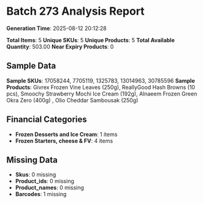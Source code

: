 # Batch 273 Analysis Report

**Generation Time**: 2025-08-12 20:12:28

**Total Items**: 5
**Unique SKUs**: 5
**Unique Products**: 5
**Total Available Quantity**: 503.00
**Near Expiry Products**: 0

## Sample Data
**Sample SKUs**: 17058244, 7705119, 1325783, 13014963, 30785596
**Sample Products**: Givrex Frozen Vine Leaves (250g), ReallyGood Hash Browns (10 pcs), Smoochy Strawberry Mochi Ice Cream (192g), Alnaeem Frozen Green Okra Zero (400g)		  	, Olio Cheddar Sambousak (250g)

## Financial Categories
- **Frozen Desserts and Ice Cream**: 1 items
- **Frozen Starters, cheese & FV**: 4 items

## Missing Data
- **Skus**: 0 missing
- **Product_ids**: 0 missing
- **Product_names**: 0 missing
- **Barcodes**: 1 missing
